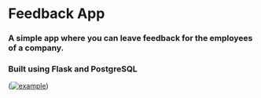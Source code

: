 # Feedback App

### A simple app where you can leave feedback for the employees of a company.

### Built using Flask and PostgreSQL

(<a href="https://ibb.co/v38dqDT"><img src="https://i.ibb.co/LxfgRvc/example.png" alt="example" border="0"></a>)
